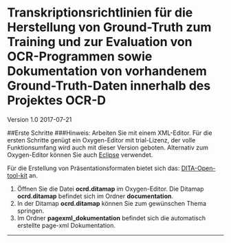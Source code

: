 # Transkriptionsrichtlinien für die Herstellung von Ground-Truth zum Training und zur Evaluation von OCR-Programmen sowie Dokumentation von vorhandenem Ground-Truth-Daten innerhalb des Projektes OCR-D
Version 1.0 2017-07-21 

##Erste Schritte
###Hinweis:
Arbeiten Sie mit einem XML-Editor. Für die ersten Schritte genügt ein Oxygen-Editor mit trial-Lizenz, der volle Funktionsumfang wird auch mit dieser Version geboten. Alternativ zum Oxygen-Editor können Sie auch 
[Eclipse](https://www.eclipse.org/) verwendet.

Für die Erstellung von Präsentationsformaten bietet sich das:
[DITA-Open-tool-kit](http://www.dita-ot.org/) an.

1. Öffnen Sie die Datei **ocrd.ditamap** im Oxygen-Editor. Die Ditamap **ocrd.ditamap** befindet sich im Ordner **documentation**.
2. In der Ditamap **ocrd.ditamap** können Sie zum gewünschen Thema springen.
3. Im Ordner **pagexml_dokumentation** befindet sich die automatisch erstellte page-xml Dokumentation.




---

